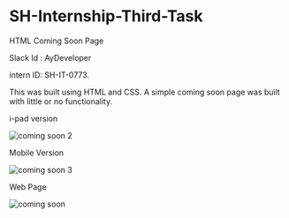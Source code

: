 # SH-Internship-Third-Task
HTML Coming Soon Page

Slack Id :
AyDeveloper 

intern ID:
SH-IT-0773.

This was built using HTML and CSS. A simple coming soon page was built with little or no functionality.

i-pad version


![coming soon 2](https://user-images.githubusercontent.com/72970379/97036606-eb8bb000-151c-11eb-9704-9e8ecb39a5e0.png)



Mobile Version


![coming soon 3](https://user-images.githubusercontent.com/72970379/97036839-458c7580-151d-11eb-93c0-4ea2364d90b8.png)



Web Page


![coming soon](https://user-images.githubusercontent.com/72970379/97036853-4b825680-151d-11eb-8b7b-b7f30d24a419.PNG)


